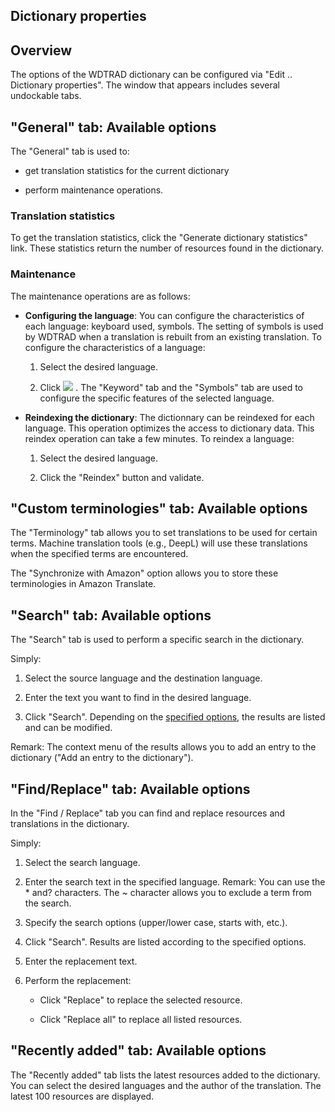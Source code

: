 
## Dictionary properties
			

<a name="NOTE1"></a>
<a name="NOTE1_1"></a>


## Overview
<a name="overview_ELTTEXTE000153"></a>
The options of the WDTRAD dictionary can be configured via "Edit .. Dictionary properties". The window that appears includes several undockable tabs. 

<a name="NOTE2"></a>
<a name="NOTE2_1"></a>


## "General" tab: Available options
<a name="general_tab_available_options_ELTTEXTE000177"></a>
The "General" tab is used to: 

- get translation statistics for the current dictionary

- perform maintenance operations. 





### Translation statistics
<a name="translation_statistics_ELTPARAGRAPHE000023"></a>

To get the translation statistics, click the "Generate dictionary statistics" link. These statistics return the number of resources found in the dictionary. 


### Maintenance
<a name="maintenance_ELTPARAGRAPHE000032"></a>

The maintenance operations are as follows: 

- **Configuring the language**: You can configure the characteristics of each language: keyboard used, symbols. The setting of symbols is used by WDTRAD when a translation is rebuilt from an existing translation. 
	To configure the characteristics of a language: 

	1. Select the desired language. 

	2. Click ![](https://doc.pcsoft.fr/en-US/images/image.awp?langid=3&name=icone_Proprietes.gif)
. The "Keyword" tab and the "Symbols" tab are used to configure the specific features of the selected language. 




- **Reindexing the dictionary**: The dictionnary can be reindexed for each language. This operation optimizes the access to dictionary data. This reindex operation can take a few minutes. 
	To reindex a language: 

	1. Select the desired language. 

	2. Click the "Reindex" button and validate. 







<a name="NOTE2b"></a>
<a name="NOTE2b_1"></a>


## "Custom terminologies" tab: Available options
<a name="custom_terminologies_tab_available_options_ELTTEXTE000213"></a>
The "Terminology" tab allows you to set translations to be used for certain terms. Machine translation tools (e.g., DeepL) will use these translations when the specified terms are encountered. 

The "Synchronize with Amazon" option allows you to store these terminologies in Amazon Translate. 

<a name="NOTE3"></a>
<a name="NOTE3_1"></a>


## "Search" tab: Available options
<a name="search_tab_available_options_ELTTEXTE000237"></a>
The "Search" tab is used to perform a specific search in the dictionary. 

Simply: 

1. Select the source language and the destination language.

2. Enter the text you want to find in the desired language. 

3. Click "Search". Depending on the [specified options](../WDTrad/3518021.md), the results are listed and can be modified. 




Remark: The context menu of the results allows you to add an entry to the dictionary ("Add an entry to the dictionary"). 

<a name="NOTE4"></a>
<a name="NOTE4_1"></a>


## "Find/Replace" tab: Available options
<a name="findreplace_tab_available_options_ELTTEXTE000261"></a>
In the "Find / Replace" tab you can find and replace resources and translations in the dictionary. 

Simply: 

1. Select the search language.

2. Enter the search text in the specified language. 
	Remark: You can use the \* and? characters. The ~ character allows you to exclude a term from the search. 

3. Specify the search options (upper/lower case, starts with, etc.).

4. Click "Search". Results are listed according to the specified options. 

5. Enter the replacement text. 

6. Perform the replacement: 

	- Click "Replace" to replace the selected resource. 

	- Click "Replace all" to replace all listed resources. 







<a name="NOTE5"></a>
<a name="NOTE5_1"></a>


## "Recently added" tab: Available options
<a name="recently_added_tab_available_options_ELTTEXTE000285"></a>
The "Recently added" tab lists the latest resources added to the dictionary. You can select the desired languages and the author of the translation. The latest 100 resources are displayed. 


